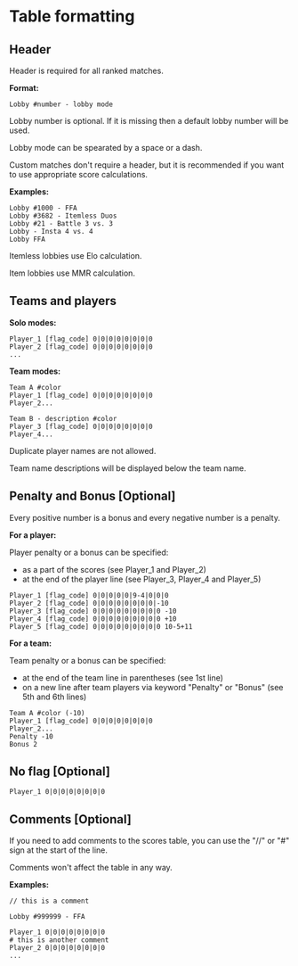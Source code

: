 # Table formatting

## Header
Header is required for all ranked matches.

**Format:**
```
Lobby #number - lobby mode
```

Lobby number is optional. If it is missing then a default lobby number will be used.

Lobby mode can be spearated by a space or a dash.

Custom matches don't require a header, but it is recommended if you want to use appropriate score calculations.

**Examples:**
```
Lobby #1000 - FFA
Lobby #3682 - Itemless Duos
Lobby #21 - Battle 3 vs. 3
Lobby - Insta 4 vs. 4
Lobby FFA
```

Itemless lobbies use Elo calculation.

Item lobbies use MMR calculation.

## Teams and players

**Solo modes:**
```
Player_1 [flag_code] 0|0|0|0|0|0|0|0
Player_2 [flag_code] 0|0|0|0|0|0|0|0
...
```

**Team modes:**
```
Team A #color
Player_1 [flag_code] 0|0|0|0|0|0|0|0
Player_2...

Team B - description #color
Player_3 [flag_code] 0|0|0|0|0|0|0|0
Player_4...
```
Duplicate player names are not allowed.

Team name descriptions will be displayed below the team name.

## Penalty and Bonus [Optional]

Every positive number is a bonus and every negative number is a penalty.

**For a player:**

Player penalty or a bonus can be specified:
- as a part of the scores (see Player_1 and Player_2)
- at the end of the player line (see Player_3, Player_4 and Player_5)
```
Player_1 [flag_code] 0|0|0|0|0|9-4|0|0|0
Player_2 [flag_code] 0|0|0|0|0|0|0|0|-10
Player_3 [flag_code] 0|0|0|0|0|0|0|0|0 -10
Player_4 [flag_code] 0|0|0|0|0|0|0|0|0 +10
Player_5 [flag_code] 0|0|0|0|0|0|0|0|0 10-5+11
```

**For a team:**

Team penalty or a bonus can be specified:
- at the end of the team line in parentheses (see 1st line)
- on a new line after team players via keyword "Penalty" or "Bonus" (see 5th and 6th lines)
```
Team A #color (-10)
Player_1 [flag_code] 0|0|0|0|0|0|0|0
Player_2...
Penalty -10
Bonus 2
```

## No flag [Optional]
```
Player_1 0|0|0|0|0|0|0|0
```

## Comments [Optional]

If you need to add comments to the scores table, you can use the "//" or "#" sign at the start of the line.

Comments won't affect the table in any way.

**Examples:**
```
// this is a comment

Lobby #999999 - FFA

Player_1 0|0|0|0|0|0|0|0
# this is another comment
Player_2 0|0|0|0|0|0|0|0
...
```
